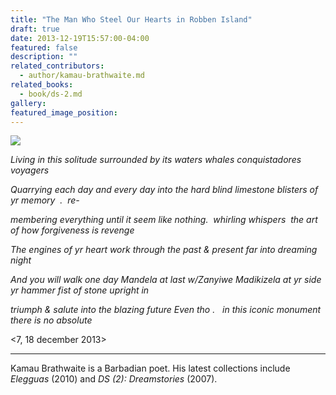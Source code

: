 ```yaml
---
title: "The Man Who Steel Our Hearts in Robben Island"
draft: true
date: 2013-12-19T15:57:00-04:00
featured: false
description: ""
related_contributors:
  - author/kamau-brathwaite.md
related_books:
  - book/ds-2.md
gallery:
featured_image_position: 
---
```


![](http://ndbooks.com/images/uploads/mandela.png)

_Living in this solitude
surrounded by its waters
whales conquistadores voyagers_

_Quarrying each day and every day
into the hard blind limestone blisters
of yr memory  .  re-_

_membering everything until it seem
like nothing.  whirling whispers 
the art of how forgiveness is revenge_

_The engines of yr heart
work through the past & present
far into dreaming night_

_And you will walk one day Mandela
at last w/Zanyiwe Madikizela at yr side
yr hammer fist of stone upright in_

_triumph & salute into the blazing future
Even tho .   in this iconic monument
there is no absolute_

<7, 18 december 2013>

* * *

Kamau Brathwaite is a Barbadian poet. His latest collections include _Elegguas_ (2010) and _DS (2): Dreamstories_ (2007). 

